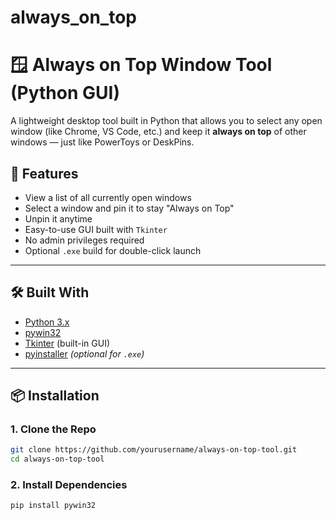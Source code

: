 ﻿# always_on_top

# 🪟 Always on Top Window Tool (Python GUI)

A lightweight desktop tool built in Python that allows you to select any open window (like Chrome, VS Code, etc.) and keep it **always on top** of other windows — just like PowerToys or DeskPins.

## 🚀 Features

- View a list of all currently open windows
- Select a window and pin it to stay "Always on Top"
- Unpin it anytime
- Easy-to-use GUI built with `Tkinter`
- No admin privileges required
- Optional `.exe` build for double-click launch

---

## 🛠 Built With

- [Python 3.x](https://www.python.org/)
- [pywin32](https://pypi.org/project/pywin32/)
- [Tkinter](https://docs.python.org/3/library/tkinter.html) (built-in GUI)
- [pyinstaller](https://www.pyinstaller.org/) *(optional for `.exe`)*

---

## 📦 Installation

### 1. Clone the Repo

```bash
git clone https://github.com/yourusername/always-on-top-tool.git
cd always-on-top-tool
```

### 2. Install Dependencies

```bash
pip install pywin32
```
